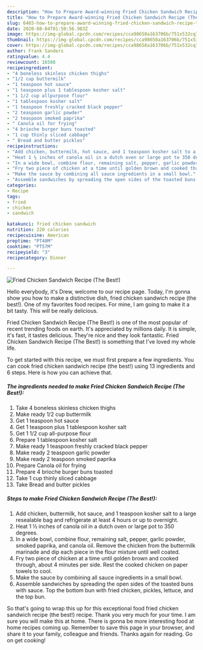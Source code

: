 ```yaml
---
description: "How to Prepare Award-winning Fried Chicken Sandwich Recipe (The Best!)"
title: "How to Prepare Award-winning Fried Chicken Sandwich Recipe (The Best!)"
slug: 6465-how-to-prepare-award-winning-fried-chicken-sandwich-recipe-the-best
date: 2020-08-04T01:50:56.983Z
image: https://img-global.cpcdn.com/recipes/cca98658a163706b/751x532cq70/fried-chicken-sandwich-recipe-the-best-recipe-main-photo.jpg
thumbnail: https://img-global.cpcdn.com/recipes/cca98658a163706b/751x532cq70/fried-chicken-sandwich-recipe-the-best-recipe-main-photo.jpg
cover: https://img-global.cpcdn.com/recipes/cca98658a163706b/751x532cq70/fried-chicken-sandwich-recipe-the-best-recipe-main-photo.jpg
author: Frank Sanders
ratingvalue: 4.4
reviewcount: 16508
recipeingredient:
- "4 boneless skinless chicken thighs"
- "1/2 cup buttermilk"
- "1 teaspoon hot sauce"
- "1 teaspoon plus 1 tablespoon kosher salt"
- "1 1/2 cup allpurpose flour"
- "1 tablespoon kosher salt"
- "1 teaspoon freshly cracked black pepper"
- "2 teaspoon garlic powder"
- "2 teaspoon smoked paprika"
- " Canola oil for frying"
- "4 brioche burger buns toasted"
- "1 cup thinly sliced cabbage"
- " Bread and butter pickles"
recipeinstructions:
- "Add chicken, buttermilk, hot sauce, and 1 teaspoon kosher salt to a large resealable bag and refrigerate at least 4 hours or up to overnight."
- "Heat 1 ½ inches of canola oil in a dutch oven or large pot to 350 degrees."
- "In a wide bowl, combine flour, remaining salt, pepper, garlic powder, smoked paprika, and canola oil. Remove the chicken from the buttermilk marinade and dip each piece in the flour mixture until well coated."
- "Fry two piece of chicken at a time until golden brown and cooked through, about 4 minutes per side. Rest the cooked chicken on paper towels to cool."
- "Make the sauce by combining all sauce ingredients in a small bowl."
- "Assemble sandwiches by spreading the open sides of the toasted buns with sauce. Top the bottom bun with fried chicken, pickles, lettuce, and the top bun."
categories:
- Recipe
tags:
- fried
- chicken
- sandwich

katakunci: fried chicken sandwich 
nutrition: 220 calories
recipecuisine: American
preptime: "PT40M"
cooktime: "PT57M"
recipeyield: "3"
recipecategory: Dinner

---
```



![Fried Chicken Sandwich Recipe (The Best!)](https://img-global.cpcdn.com/recipes/cca98658a163706b/751x532cq70/fried-chicken-sandwich-recipe-the-best-recipe-main-photo.jpg)

Hello everybody, it's Drew, welcome to our recipe page. Today, I'm gonna show you how to make a distinctive dish, fried chicken sandwich recipe (the best!). One of my favorites food recipes. For mine, I am going to make it a bit tasty. This will be really delicious.

Fried Chicken Sandwich Recipe (The Best!) is one of the most popular of recent trending foods on earth. It's appreciated by millions daily. It is simple, it's fast, it tastes delicious. They're nice and they look fantastic. Fried Chicken Sandwich Recipe (The Best!) is something that I've loved my whole life.




To get started with this recipe, we must first prepare a few ingredients. You can cook fried chicken sandwich recipe (the best!) using 13 ingredients and 6 steps. Here is how you can achieve that.

<!--inarticleads1-->

##### The ingredients needed to make Fried Chicken Sandwich Recipe (The Best!):

1. Take 4 boneless skinless chicken thighs
1. Make ready 1/2 cup buttermilk
1. Get 1 teaspoon hot sauce
1. Get 1 teaspoon plus 1 tablespoon kosher salt
1. Get 1 1/2 cup all-purpose flour
1. Prepare 1 tablespoon kosher salt
1. Make ready 1 teaspoon freshly cracked black pepper
1. Make ready 2 teaspoon garlic powder
1. Make ready 2 teaspoon smoked paprika
1. Prepare  Canola oil for frying
1. Prepare 4 brioche burger buns toasted
1. Take 1 cup thinly sliced cabbage
1. Take  Bread and butter pickles




<!--inarticleads2-->

##### Steps to make Fried Chicken Sandwich Recipe (The Best!):

1. Add chicken, buttermilk, hot sauce, and 1 teaspoon kosher salt to a large resealable bag and refrigerate at least 4 hours or up to overnight.
1. Heat 1 ½ inches of canola oil in a dutch oven or large pot to 350 degrees.
1. In a wide bowl, combine flour, remaining salt, pepper, garlic powder, smoked paprika, and canola oil. Remove the chicken from the buttermilk marinade and dip each piece in the flour mixture until well coated.
1. Fry two piece of chicken at a time until golden brown and cooked through, about 4 minutes per side. Rest the cooked chicken on paper towels to cool.
1. Make the sauce by combining all sauce ingredients in a small bowl.
1. Assemble sandwiches by spreading the open sides of the toasted buns with sauce. Top the bottom bun with fried chicken, pickles, lettuce, and the top bun.




So that's going to wrap this up for this exceptional food fried chicken sandwich recipe (the best!) recipe. Thank you very much for your time. I am sure you will make this at home. There is gonna be more interesting food at home recipes coming up. Remember to save this page in your browser, and share it to your family, colleague and friends. Thanks again for reading. Go on get cooking!
